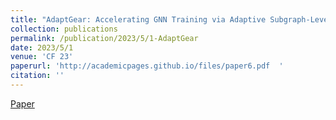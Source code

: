 ```yaml
---
title: "AdaptGear: Accelerating GNN Training via Adaptive Subgraph-Level Kernels on GPUs"
collection: publications
permalink: /publication/2023/5/1-AdaptGear
date: 2023/5/1
venue: 'CF 23'
paperurl: 'http://academicpages.github.io/files/paper6.pdf  '
citation: ''
---
```


<a href='http://academicpages.github.io/files/paper6.pdf  '>Paper</a>
